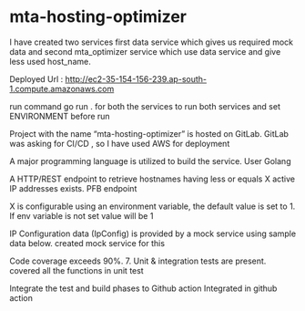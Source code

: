 # mta-hosting-optimizer


I have created two services first data service which gives us required mock data and second mta_optimizer service which use data service and give less used host_name. 

Deployed Url : http://ec2-35-154-156-239.ap-south-1.compute.amazonaws.com

run command go run . for both the services to run both services and set ENVIRONMENT before run

Project with the name “mta-hosting-optimizer” is hosted on GitLab. GitLab was asking for CI/CD , so I have used AWS for deployment

A major programming language is utilized to build the service. User Golang

A HTTP/REST endpoint to retrieve hostnames having less or equals X active IP addresses exists. PFB endpoint

X is configurable using an environment variable, the default value is set to 1. If env variable is not set value will be 1

IP Configuration data (IpConfig) is provided by a mock service using sample data below. created mock service for this

Code coverage exceeds 90%. 7. Unit & integration tests are present. covered all the functions in unit test

Integrate the test and build phases to Github action Integrated in github action





 
